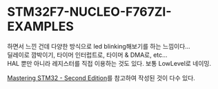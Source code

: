 # STM32F7-NUCLEO-F767ZI-EXAMPLES

하면서 느낀 건데 다양한 방식으로 led blinking해보기를 하는 느낌이다...   
딜레이로 깜박이기, 타이머 인터럽트로, 타이머 & DMA로, etc...   
HAL 뿐만 아니라 레지스터를 직접 이용하는 것도 있다. 보통 LowLevel로 네이밍.

[Mastering STM32 - Second Edition](https://github.com/cnoviello/mastering-stm32-2nd)를 참고하여 작성된 것이 다수 있다.   

